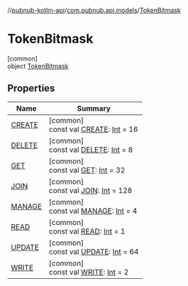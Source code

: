 //[pubnub-kotlin-api](../../../index.md)/[com.pubnub.api.models](../index.md)/[TokenBitmask](index.md)

# TokenBitmask

[common]\
object [TokenBitmask](index.md)

## Properties

| Name | Summary |
|---|---|
| [CREATE](-c-r-e-a-t-e.md) | [common]<br>const val [CREATE](-c-r-e-a-t-e.md): [Int](https://kotlinlang.org/api/latest/jvm/stdlib/kotlin/-int/index.html) = 16 |
| [DELETE](-d-e-l-e-t-e.md) | [common]<br>const val [DELETE](-d-e-l-e-t-e.md): [Int](https://kotlinlang.org/api/latest/jvm/stdlib/kotlin/-int/index.html) = 8 |
| [GET](-g-e-t.md) | [common]<br>const val [GET](-g-e-t.md): [Int](https://kotlinlang.org/api/latest/jvm/stdlib/kotlin/-int/index.html) = 32 |
| [JOIN](-j-o-i-n.md) | [common]<br>const val [JOIN](-j-o-i-n.md): [Int](https://kotlinlang.org/api/latest/jvm/stdlib/kotlin/-int/index.html) = 128 |
| [MANAGE](-m-a-n-a-g-e.md) | [common]<br>const val [MANAGE](-m-a-n-a-g-e.md): [Int](https://kotlinlang.org/api/latest/jvm/stdlib/kotlin/-int/index.html) = 4 |
| [READ](-r-e-a-d.md) | [common]<br>const val [READ](-r-e-a-d.md): [Int](https://kotlinlang.org/api/latest/jvm/stdlib/kotlin/-int/index.html) = 1 |
| [UPDATE](-u-p-d-a-t-e.md) | [common]<br>const val [UPDATE](-u-p-d-a-t-e.md): [Int](https://kotlinlang.org/api/latest/jvm/stdlib/kotlin/-int/index.html) = 64 |
| [WRITE](-w-r-i-t-e.md) | [common]<br>const val [WRITE](-w-r-i-t-e.md): [Int](https://kotlinlang.org/api/latest/jvm/stdlib/kotlin/-int/index.html) = 2 |
